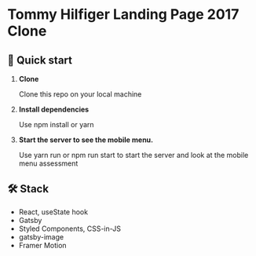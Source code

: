 # Tommy Hilfiger Landing Page 2017 Clone

## 🚀 Quick start

1.  **Clone**

    Clone this repo on your local machine

2.  **Install dependencies**

    Use npm install or yarn

3.  **Start the server to see the mobile menu.**

    Use yarn run or npm run start to start the server and look at the mobile menu assessment

## 🛠 Stack

- React, useState hook
- Gatsby
- Styled Components, CSS-in-JS
- gatsby-image
- Framer Motion
